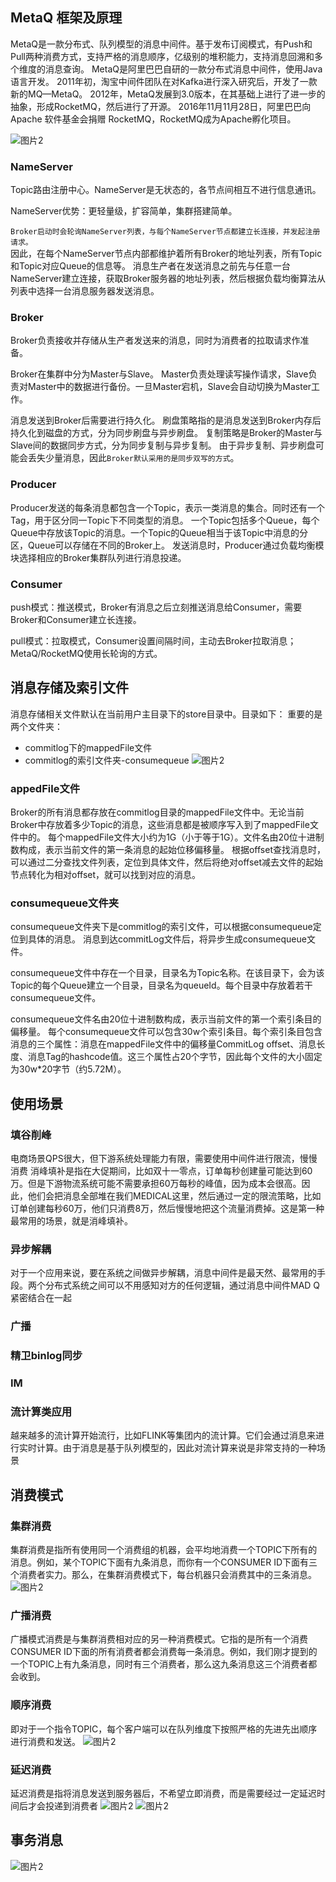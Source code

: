 ## MetaQ 框架及原理
MetaQ是一款分布式、队列模型的消息中间件。基于发布订阅模式，有Push和Pull两种消费方式，支持严格的消息顺序，亿级别的堆积能力，支持消息回溯和多个维度的消息查询。
MetaQ是阿里巴巴自研的一款分布式消息中间件，使用Java语言开发。
2011年初，淘宝中间件团队在对Kafka进行深入研究后，开发了一款新的MQ—MetaQ。
2012年，MetaQ发展到3.0版本，在其基础上进行了进一步的抽象，形成RocketMQ，然后进行了开源。
2016年11月11月28日，阿里巴巴向Apache 软件基金会捐赠 RocketMQ，RocketMQ成为Apache孵化项目。

![图片2](../../src/main/resources/static/image/metaQ/frame.png)

### NameServer
Topic路由注册中心。NameServer是无状态的，各节点间相互不进行信息通讯。

NameServer优势：更轻量级，扩容简单，集群搭建简单。

`Broker启动时会轮询NameServer列表，与每个NameServer节点都建立长连接，并发起注册请求。`   
因此，在每个NameServer节点内部都维护着所有Broker的地址列表，所有Topic和Topic对应Queue的信息等。
消息生产者在发送消息之前先与任意一台NameServer建立连接，获取Broker服务器的地址列表，然后根据负载均衡算法从列表中选择一台消息服务器发送消息。

### Broker
Broker负责接收并存储从生产者发送来的消息，同时为消费者的拉取请求作准备。

Broker在集群中分为Master与Slave。 Master负责处理读写操作请求，Slave负责对Master中的数据进行备份。一旦Master宕机，Slave会自动切换为Master工作。

消息发送到Broker后需要进行持久化。
刷盘策略指的是消息发送到Broker内存后持久化到磁盘的方式，分为同步刷盘与异步刷盘。
复制策略是Broker的Master与Slave间的数据同步方式，分为同步复制与异步复制。
由于异步复制、异步刷盘可能会丢失少量消息，因此`Broker默认采用的是同步双写的方式`。

### Producer
Producer发送的每条消息都包含一个Topic，表示一类消息的集合。同时还有一个Tag，用于区分同一Topic下不同类型的消息。
一个Topic包括多个Queue，每个Queue中存放该Topic的消息。一个Topic的Queue相当于该Topic中消息的分区，Queue可以存储在不同的Broker上。
发送消息时，Producer通过负载均衡模块选择相应的Broker集群队列进行消息投递。

### Consumer
push模式：推送模式，Broker有消息之后立刻推送消息给Consumer，需要Broker和Consumer建立长连接。

pull模式：拉取模式，Consumer设置间隔时间，主动去Broker拉取消息；
MetaQ/RocketMQ使用长轮询的方式。

## 消息存储及索引文件
消息存储相关文件默认在当前用户主目录下的store目录中。目录如下：
重要的是两个文件夹：
* commitlog下的mappedFile文件
* commitlog的索引文件夹-consumequeue
![图片2](../../src/main/resources/static/image/metaQ/store.png)

### appedFile文件
Broker的所有消息都存放在commitlog目录的mappedFile文件中。无论当前Broker中存放着多少Topic的消息，这些消息都是被顺序写入到了mappedFile文件中的。
每个mappedFile文件大小约为1G（小于等于1G）。文件名由20位十进制数构成，表示当前文件的第一条消息的起始位移偏移量。
根据offset查找消息时，可以通过二分查找文件列表，定位到具体文件，然后将绝对offset减去文件的起始节点转化为相对offset，就可以找到对应的消息。

### consumequeue文件夹
consumequeue文件夹下是commitlog的索引文件，可以根据consumequeue定位到具体的消息。 消息到达commitLog文件后，将异步生成consumequeue文件。

consumequeue文件中存在一个目录，目录名为Topic名称。在该目录下，会为该Topic的每个Queue建立一个目录，目录名为queueId。每个目录中存放着若干consumequeue文件。

consumequeue文件名由20位十进制数构成，表示当前文件的第一个索引条目的偏移量。
每个consumequeue文件可以包含30w个索引条目。每个索引条目包含消息的三个属性：消息在mappedFile文件中的偏移量CommitLog offset、消息长度、消息Tag的hashcode值。这三个属性占20个字节，因此每个文件的大小固定为30w*20字节（约5.72M）。

## 使用场景
### 填谷削峰
电商场景QPS很大，但下游系统处理能力有限，需要使用中间件进行限流，慢慢消费
消峰填补是指在大促期间，比如双十一零点，订单每秒创建量可能达到60万。但是下游物流系统可能不需要承担60万每秒的峰值，因为成本会很高。因此，他们会把消息全部堆在我们MEDICAL这里，然后通过一定的限流策略，比如订单创建每秒60万，他们只消费8万，然后慢慢地把这个流量消费掉。这是第一种最常用的场景，就是消峰填补。

### 异步解耦
对于一个应用来说，要在系统之间做异步解耦，消息中间件是最天然、最常用的手段。两个分布式系统之间可以不用感知对方的任何逻辑，通过消息中间件MAD Q紧密结合在一起

### 广播
### 精卫binlog同步
### IM
### 流计算类应用
越来越多的流计算开始流行，比如FLINK等集团内的流计算。它们会通过消息来进行实时计算。由于消息是基于队列模型的，因此对流计算来说是非常支持的一种场景

## 消费模式
### 集群消费
集群消费是指所有使用同一个消费组的机器，会平均地消费一个TOPIC下所有的消息。例如，某个TOPIC下面有九条消息，而你有一个CONSUMER ID下面有三个消费者实力。那么，在集群消费模式下，每台机器只会消费其中的三条消息。
![图片2](../../src/main/resources/static/image/metaQ/queue.png)

### 广播消费
广播模式消费是与集群消费相对应的另一种消费模式。它指的是所有一个消费CONSUMER ID下面的所有消费者都会消费每一条消息。例如，我们刚才提到的一个TOPIC上有九条消息，同时有三个消费者，那么这九条消息这三个消费者都会收到。

### 顺序消费
即对于一个指令TOPIC，每个客户端可以在队列维度下按照严格的先进先出顺序进行消费和发送。
![图片2](../../src/main/resources/static/image/metaQ/order_queue.png)

### 延迟消费
延迟消费是指将消息发送到服务器后，不希望立即消费，而是需要经过一定延迟时间后才会投递到消费者
![图片2](../../src/main/resources/static/image/metaQ/delay.png)
![图片2](../../src/main/resources/static/image/metaQ/delay2.png)

## 事务消息
![图片2](../../src/main/resources/static/image/metaQ/transaction.png)